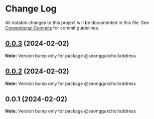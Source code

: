 # Change Log

All notable changes to this project will be documented in this file.
See [Conventional Commits](https://conventionalcommits.org) for commit guidelines.

## [0.0.3](https://github.com/seonggukchoi/packages.js/compare/@seonggukchoi/address@0.0.2...@seonggukchoi/address@0.0.3) (2024-02-02)

**Note:** Version bump only for package @seonggukchoi/address

## [0.0.2](https://github.com/seonggukchoi/packages.js/compare/@seonggukchoi/address@0.0.1...@seonggukchoi/address@0.0.2) (2024-02-02)

**Note:** Version bump only for package @seonggukchoi/address

## 0.0.1 (2024-02-02)

**Note:** Version bump only for package @seonggukchoi/address
